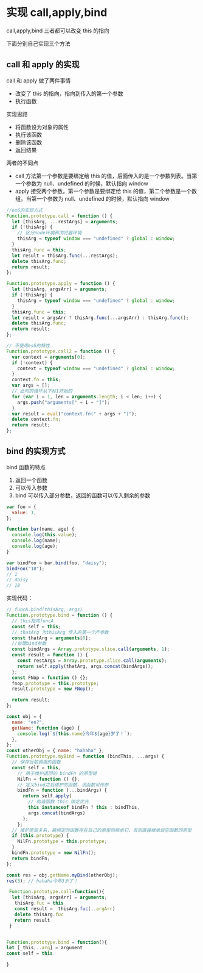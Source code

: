# 实现 call,apply,bind

call,apply,bind 三者都可以改变 this 的指向

下面分别自己实现三个方法

## call 和 apply 的实现

call 和 apply 做了两件事情

- 改变了 this 的指向，指向到传入的第一个参数
- 执行函数

实现思路

- 将函数设为对象的属性
- 执行该函数
- 删除该函数
- 返回结果

两者的不同点

- call 方法第一个参数是要绑定给 this 的值，后面传入的是一个参数列表。当第一个参数为 null、undefined 的时候，默认指向 window
- apply 接受两个参数，第一个参数是要绑定给 this 的值，第二个参数是一个数组。当第一个参数为 null、undefined 的时候，默认指向 window

```js
//es6的实现方式
Function.prototype.call = function () {
  let [thisArg, ...restArgs] = arguments;
  if (!thisArg) {
    // 区分node环境和浏览器环境
    thisArg = typeof window === "undefined" ? global : window;
  }
  thisArg.func = this;
  let result = thisArg.func(...restArgs);
  delete thisArg.func;
  return result;
};

Function.prototype.apply = function () {
  let [thisArg, argsArr] = arguments;
  if (!thisArg) {
    thisArg = typeof window === "undefined" ? global : window;
  }
  thisArg.func = this;
  let result = argsArr ? thisArg.func(...argsArr) : thisArg.func();
  delete thisArg.func;
  return result;
};

// 不使用es6的特性
Function.prototype.call2 = function () {
  var context = arguments[0];
  if (!context) {
    context = typeof window === "undefined" ? global : window;
  }
  context.fn = this;
  var args = [];
  // 此时的循环从下标1开始的
  for (var i = 1, len = arguments.length; i < len; i++) {
    args.push("arguments[" + i + "]");
  }
  var result = eval("context.fn(" + args + ")");
  delete context.fn;
  return result;
};
```

## bind 的实现方式

bind 函数的特点

1. 返回一个函数
2. 可以传入参数
3. bind 可以传入部分参数，返回的函数可以传入剩余的参数

```js
var foo = {
  value: 1,
};

function bar(name, age) {
  console.log(this.value);
  console.log(name);
  console.log(age);
}

var bindFoo = bar.bind(foo, "daisy");
bindFoo("18");
// 1
// daisy
// 18
```

实现代码：

```js
// funcA.bind(thisArg, args)
Function.prototype.bind = function () {
  // this指向funcA
  const self = this;
  // thatArg 为thisArg 传入的第一个产参数
  const thatArg = arguments[0];
  //处理bind参数
  const bindArgs = Array.prototype.slice.call(arguments, 1);
  const result = function () {
    const restArgs = Array.prototype.slice.call(arguments);
    return self.apply(thatArg, args.concat(bindArgs));
  };
  const FNop = function () {};
  fnop.prototype = this.prototype;
  result.prototype = new FNop();

  return result;
};
```

```js
const obj = {
  name: "en?",
  getName: function (age) {
    console.log(`${this.name}今年${age}岁了！`);
  },
};
const otherObj = { name: "hahaha" };
Function.prototype.myBind = function (bindThis, ...args) {
  // 保存当前调用的函数
  const self = this,
    // 用于维护返回的 bindFn 的原型链
    NilFn = function () {},
    // 定义bind之后维护的函数，该函数可传参
    bindFn = function (...bindArgs) {
      return self.apply(
        // 构造函数 this 绑定优先
        this instanceof bindFn ? this : bindThis,
        args.concat(bindArgs)
      );
    };
  // 维护原型关系，被绑定的函数存在自己的原型则继承它，否则直接继承自空函数的原型
  if (this.prototype) {
    NilFn.prototype = this.prototype;
  }
  bindFn.prototype = new NilFn();
  return bindFn;
};

const res = obj.getName.myBind(otherObj);
res(3); // hahaha今年3岁了！
```

```js
 Function.prototype.call=function(){
  let [thisArg, argsArr] = arguments;
   thisArg.fuc = this
   const result =  thisArg.fuc(..argArr)
   delete thisArg.fuc
   return result
 }


Function.prototype.bind = function(){
let [_this,..arg] = argument
const self = this

}
```
